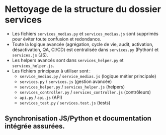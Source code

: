 # Nettoyage de la structure du dossier services

- Les fichiers `services_medias.py` et `services_medias.js` sont supprimés pour éviter toute confusion et redondance.
- Toute la logique avancée (agrégation, cycle de vie, audit, activation, désactivation, QA, CI/CD) est centralisée dans `services.py` (Python) et `services.js` (JS).
- Les helpers avancés sont dans `services_helper.py` et `services_helper.js`.
- Les fichiers principaux à utiliser sont :
  - `service_medias.py` / `service_medias.js` (logique métier principale)
  - `services.py` / `services.js` (gestion avancée)
  - `services_helper.py` / `services_helper.js` (helpers)
  - `services_controller.py` / `services_controller.js` (contrôleurs)
  - `api.py` / `api.js` (API)
  - `services_test.py` / `services.test.js` (tests)

## Synchronisation JS/Python et documentation intégrée assurées.
